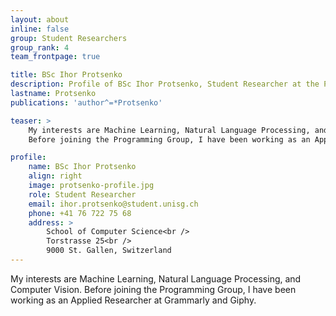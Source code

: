 ```yaml
---
layout: about
inline: false
group: Student Researchers
group_rank: 4
team_frontpage: true

title: BSc Ihor Protsenko
description: Profile of BSc Ihor Protsenko, Student Researcher at the Programming Group.
lastname: Protsenko
publications: 'author^=*Protsenko'

teaser: >
    My interests are Machine Learning, Natural Language Processing, and Computer Vision.
    Before joining the Programming Group, I have been working as an Applied Researcher at Grammarly and Giphy.

profile:
    name: BSc Ihor Protsenko
    align: right
    image: protsenko-profile.jpg
    role: Student Researcher
    email: ihor.protsenko@student.unisg.ch
    phone: +41 76 722 75 68 
    address: >
        School of Computer Science<br />
        Torstrasse 25<br />
        9000 St. Gallen, Switzerland
---
```


My interests are Machine Learning, Natural Language Processing, and Computer Vision.
Before joining the Programming Group, I have been working as an Applied Researcher at Grammarly and Giphy.
